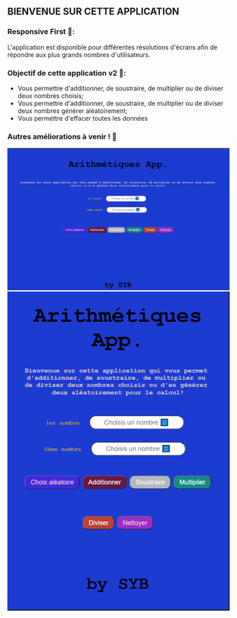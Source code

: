 ## BIENVENUE SUR CETTE APPLICATION 


### Responsive First 📱:

L'application est disponible pour différentes résolutions d'écrans afin de répondre aux plus grands nombres d'utilisateurs. 


### Objectif de cette application v2 🎯: 

- Vous permettre d'additionner, de soustraire, de multiplier ou de diviser deux nombres choisis;
- Vous permettre d'additionner, de soustraire, de multiplier ou de diviser deux nombres générer aléatoirement;
- Vous permettre d'effacer toutes les données


### Autres améliorations à venir ! 🚧  

<img src="./HomePage-Desktop.png">
<img src="./HomePage-Tablette.png">
<img src="./HomePage-Mobile.png>
